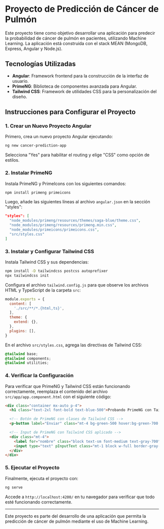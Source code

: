 
# Proyecto de Predicción de Cáncer de Pulmón

Este proyecto tiene como objetivo desarrollar una aplicación para predecir la probabilidad de cáncer de pulmón en pacientes, utilizando Machine Learning. La aplicación está construida con el stack MEAN (MongoDB, Express, Angular y Node.js).

## Tecnologías Utilizadas
- **Angular**: Framework frontend para la construcción de la interfaz de usuario.
- **PrimeNG**: Biblioteca de componentes avanzada para Angular.
- **Tailwind CSS**: Framework de utilidades CSS para la personalización del diseño.

## Instrucciones para Configurar el Proyecto

### 1. Crear un Nuevo Proyecto Angular

Primero, crea un nuevo proyecto Angular ejecutando:

```bash
ng new cancer-prediction-app
```

Selecciona "Yes" para habilitar el routing y elige "CSS" como opción de estilos.

### 2. Instalar PrimeNG

Instala PrimeNG y PrimeIcons con los siguientes comandos:

```bash
npm install primeng primeicons
```

Luego, añade las siguientes líneas al archivo `angular.json` en la sección "styles":

```json
"styles": [
  "node_modules/primeng/resources/themes/saga-blue/theme.css",
  "node_modules/primeng/resources/primeng.min.css",
  "node_modules/primeicons/primeicons.css",
  "src/styles.css"
]
```

### 3. Instalar y Configurar Tailwind CSS

Instala Tailwind CSS y sus dependencias:

```bash
npm install -D tailwindcss postcss autoprefixer
npx tailwindcss init
```

Configura el archivo `tailwind.config.js` para que observe los archivos HTML y TypeScript de la carpeta `src`:

```js
module.exports = {
  content: [
    './src/**/*.{html,ts}',
  ],
  theme: {
    extend: {},
  },
  plugins: [],
}
```

En el archivo `src/styles.css`, agrega las directivas de Tailwind CSS:

```css
@tailwind base;
@tailwind components;
@tailwind utilities;
```

### 4. Verificar la Configuración

Para verificar que PrimeNG y Tailwind CSS están funcionando correctamente, reemplaza el contenido del archivo `src/app/app.component.html` con el siguiente código:

```html
<div class="container mx-auto p-4">
  <h1 class="text-2xl font-bold text-blue-500">Probando PrimeNG con Tailwind CSS</h1>

  <!-- Botón de PrimeNG con clases de Tailwind CSS -->
  <p-button label="Enviar" class="mt-4 bg-green-500 hover:bg-green-700 text-white py-2 px-4 rounded"></p-button>

  <!-- Input de PrimeNG con Tailwind CSS aplicado -->
  <div class="mt-4">
    <label for="nombre" class="block text-sm font-medium text-gray-700">Nombre</label>
    <input type="text" pInputText class="mt-1 block w-full border-gray-300 rounded-md shadow-sm focus:ring-indigo-500 focus:border-indigo-500 sm:text-sm" />
  </div>
</div>
```

### 5. Ejecutar el Proyecto

Finalmente, ejecuta el proyecto con:

```bash
ng serve
```

Accede a `http://localhost:4200/` en tu navegador para verificar que todo esté funcionando correctamente.

---

Este proyecto es parte del desarrollo de una aplicación que permita la predicción de cáncer de pulmón mediante el uso de Machine Learning.
